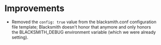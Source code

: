 # Improvements

- Removed the `config: true` value from the blacksmith.conf
  configuration file template; Blacksmith doesn't honor that
  anymore and only honors the BLACKSMITH_DEBUG environment
  variable (which we were already setting).
